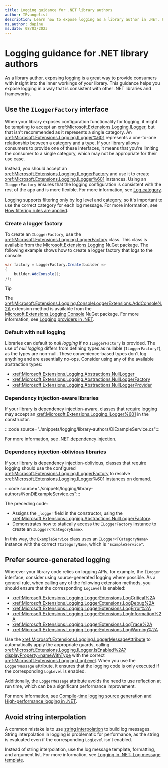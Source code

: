 ```yaml
---
title: Logging guidance for .NET library authors
author: IEvangelist
description: Learn how to expose logging as a library author in .NET. Follow the guidance to ensure your library is correctly exposed to consumers.
ms.author: dapine
ms.date: 08/03/2023
---
```


# Logging guidance for .NET library authors

As a library author, exposing logging is a great way to provide consumers with insight into the inner workings of your library. This guidance helps you expose logging in a way that is consistent with other .NET libraries and frameworks.

## Use the `ILoggerFactory` interface

When your library exposes configuration functionality for logging, it might be tempting to accept an <xref:Microsoft.Extensions.Logging.ILogger>, but that isn't recommended as it represents a single category. An <xref:Microsoft.Extensions.Logging.ILogger%601> represents a one-to-one relationship between a category and a type. If your library allows consumers to provide one of these interfaces, it means that you're limiting the consumer to a single category, which may not be appropriate for their use case.

Instead, you should accept an <xref:Microsoft.Extensions.Logging.ILoggerFactory> and use it to create <xref:Microsoft.Extensions.Logging.ILogger%601> instances. Using an `ILoggerFactory` ensures that the logging configuration is consistent with the rest of the app and is more flexible. For more information, see [Log category](logging.md#log-category).

Logging supports filtering only by log level and category, so it's important to use the correct category for each log message. For more information, see [How filtering rules are applied](logging.md#how-filtering-rules-are-applied).

### Create a logger factory

To create an `ILoggerFactory`, use the <xref:Microsoft.Extensions.Logging.LoggerFactory> class. This class is available from the [Microsoft.Extensions.Logging](https://www.nuget.org/packages/Microsoft.Extensions.Logging) NuGet package. The following example shows how to create a logger factory that logs to the console:

```csharp
var factory = LoggerFactory.Create(builder =>
{
    builder.AddConsole();
});
```

> [!TIP]
> The <xref:Microsoft.Extensions.Logging.ConsoleLoggerExtensions.AddConsole%2A> extension method is available from the [Microsoft.Extensions.Logging.Console](https://www.nuget.org/packages/Microsoft.Extensions.Logging.Console) NuGet package. For more information, see [Logging providers in .NET](logging-providers.md).

### Default with null logging

Libraries can default to _null logging_ if no `ILoggerFactory` is provided. The use of _null logging_ differs from defining types as nullable (`ILoggerFactory?`), as the types are non-null. These convenience-based types don't log anything and are essentially no-ops. Consider using any of the available abstraction types:

- <xref:Microsoft.Extensions.Logging.Abstractions.NullLogger>
- <xref:Microsoft.Extensions.Logging.Abstractions.NullLoggerFactory>
- <xref:Microsoft.Extensions.Logging.Abstractions.NullLoggerProvider>

### Dependency injection-aware libraries

If your library is dependency injection-aware, classes that require logging may accept an <xref:Microsoft.Extensions.Logging.ILogger%601> in the constructor.

:::code source="./snippets/logging/library-authors/DiExampleService.cs":::

For more information, see [.NET dependency injection](dependency-injection.md).

### Dependency injection-oblivious libraries

If your library is dependency injection-oblivious, classes that require logging should use the configured <xref:Microsoft.Extensions.Logging.ILoggerFactory> to resolve <xref:Microsoft.Extensions.Logging.ILogger%601> instances on demand.

:::code source="./snippets/logging/library-authors/NonDiExampleService.cs":::

The preceding code:

- Assigns the `_logger` field in the constructor, using the <xref:Microsoft.Extensions.Logging.Abstractions.NullLoggerFactory>.
- Demonstrates how to statically access the `ILoggerFactory` instance to create an `ILogger<TCategoryName>`.

In this way, the `ExampleService` class uses an `ILogger<TCategoryName>` instance with the correct `TCategoryName`, which is `"ExampleService"`.

## Prefer source-generated logging

Wherever your library code relies on logging APIs, for example, the `ILogger` interface, consider using source-generated logging where possible. As a general rule, when calling any of the following extension methods, you should ensure that the corresponding `LogLevel` is enabled:

- <xref:Microsoft.Extensions.Logging.LoggerExtensions.LogCritical%2A>
- <xref:Microsoft.Extensions.Logging.LoggerExtensions.LogDebug%2A>
- <xref:Microsoft.Extensions.Logging.LoggerExtensions.LogError%2A>
- <xref:Microsoft.Extensions.Logging.LoggerExtensions.LogInformation%2A>
- <xref:Microsoft.Extensions.Logging.LoggerExtensions.LogTrace%2A>
- <xref:Microsoft.Extensions.Logging.LoggerExtensions.LogWarning%2A>

Use the <xref:Microsoft.Extensions.Logging.LoggerMessageAttribute> to automatically apply the appropriate guards, calling <xref:Microsoft.Extensions.Logging.ILogger.IsEnabled%2A?displayProperty=nameWithType> with the correct <xref:Microsoft.Extensions.Logging.LogLevel>. When you use the `LoggerMessage` attribute, it ensures that the logging code is only executed if the corresponding `LogLevel` is enabled.

Additionally, the `LoggerMessage` attribute avoids the need to use reflection at run time, which can be a significant performance improvement.

For more information, see [Compile-time logging source generation](logger-message-generator.md) and [High-performance logging in .NET](high-performance-logging.md).

## Avoid string interpolation

A common mistake is to use [string interpolation](../../csharp/tutorials/string-interpolation.md) to build log messages. String interpolation in logging is problematic for performance, as the string is evaluated even if the corresponding `LogLevel` isn't enabled.

Instead of string interpolation, use the log message template, formatting, and argument list. For more information, see [Logging in .NET: Log message template](logging.md#log-message-template).
